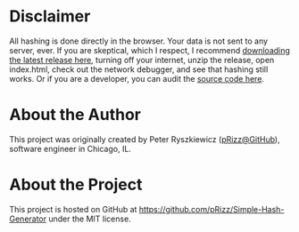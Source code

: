 # Disclaimer

All hashing is done directly in the browser. Your data is not sent to any server, ever. If you are skeptical, which I respect, I recommend [downloading the latest release here](https://github.com/pRizz/Simple-Hash-Generator/releases), turning off your internet, unzip the release, open index.html, check out the network debugger, and see that hashing still works. Or if you are a developer, you can audit the [source code here](https://github.com/pRizz/Simple-Hash-Generator).

# About the Author

This project was originally created by Peter Ryszkiewicz ([pRizz@GitHub](https://github.com/pRizz)), software engineer in Chicago, IL.

# About the Project

This project is hosted on GitHub at https://github.com/pRizz/Simple-Hash-Generator under the MIT license.
